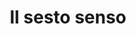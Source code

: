 ---
layout: post
title: Il sesto senso
director: M. Night Shyamalan
year: 1999
cover: https://images.mubicdn.net/images/film/3406/cache-10110-1627284093/image-w1280.jpg
imdb_id: tt0167404
---